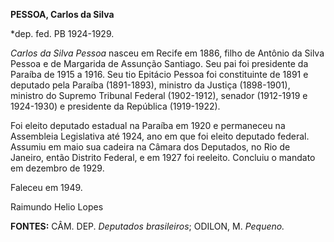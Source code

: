 **PESSOA, Carlos da Silva**

\*dep. fed. PB 1924-1929.

*Carlos da Silva Pessoa* nasceu em Recife em 1886, filho de Antônio da
Silva Pessoa e de Margarida de Assunção Santiago. Seu pai foi presidente
da Paraíba de 1915 a 1916. Seu tio Epitácio Pessoa foi constituinte de
1891 e deputado pela Paraíba (1891-1893), ministro da Justiça
(1898-1901), ministro do Supremo Tribunal Federal (1902-1912), senador
(1912-1919 e 1924-1930) e presidente da República (1919-1922).

Foi eleito deputado estadual na Paraíba em 1920 e permaneceu na
Assembleia Legislativa até 1924, ano em que foi eleito deputado federal.
Assumiu em maio sua cadeira na Câmara dos Deputados, no Rio de Janeiro,
então Distrito Federal, e em 1927 foi reeleito. Concluiu o mandato em
dezembro de 1929.

Faleceu em 1949.

Raimundo Helio Lopes

**FONTES:** CÂM. DEP. *Deputados brasileiros*; ODILON, M. *Pequeno.*
